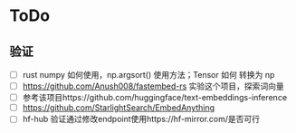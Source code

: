 # ToDo 


## 验证

- [ ] rust numpy 如何使用，np.argsort() 使用方法；Tensor 如何 转换为 np
- [ ] https://github.com/Anush008/fastembed-rs 实验这个项目，探索词向量
- [ ] 参考该项目https://github.com/huggingface/text-embeddings-inference 
- [ ] https://github.com/StarlightSearch/EmbedAnything
- [ ] hf-hub 验证通过修改endpoint使用https://hf-mirror.com/是否可行
